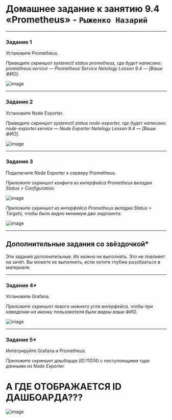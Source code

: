 # Домашнее задание к занятию 9.4 «Prometheus» - `Рыженко Назарий`

---

### Задание 1

Установите Prometheus.

*Приведите скриншот systemctl status prometheus, где будет написано: prometheus.service — Prometheus Service Netology Lesson 9.4 — [Ваши ФИО].*

![image](https://user-images.githubusercontent.com/106932460/215049820-3d00567d-8dec-40ca-a49d-4001dc67236a.png)

---

### Задание 2

Установите Node Exporter.

*Приведите скриншот systemctl status node-exporter, где будет написано: node-exporter.service — Node Exporter Netology Lesson 9.4 — [Ваши ФИО].*

![image](https://user-images.githubusercontent.com/106932460/215052810-36fd0ae4-1f0b-49ff-8cc9-7094ee50760c.png)

---

### Задание 3

Подключите Node Exporter к серверу Prometheus.

*Приложите скриншот конфига из интерфейса Prometheus вкладки Status > Configuration.*

![image](https://user-images.githubusercontent.com/106932460/215056279-b3a34fa1-545d-4684-9990-5ad8ab1f95d7.png)

*Приложите скриншот из интерфейса Prometheus вкладки Status > Targets, чтобы было видно минимум два эндпоинта.*

![image](https://user-images.githubusercontent.com/106932460/215056350-815579ac-9409-46c0-84e7-003d17b823b9.png)

---
## Дополнительные задания со звёздочкой*

Эти задания дополнительные. Их можно не выполнять. Это не повлияет на зачёт. Вы можете их выполнить, если хотите глубже разобраться в материале.

---

### Задание 4*

Установите Grafana.

*Приложите скриншот левого нижнего угла интерфейса, чтобы при наведении на иконку пользователя были видны ваши ФИО.*

![image](https://user-images.githubusercontent.com/106932460/215056208-c74899f8-fde2-4be4-9da6-fb6ca33d3d6a.png)

---

### Задание 5*

Интегрируйте Grafana и Prometheus.

*Приложите скриншот дашборда (ID:11074) с поступающими туда данными из Node Exporter.*

# А ГДЕ ОТОБРАЖАЕТСЯ ID ДАШБОАРДА???

![image](https://user-images.githubusercontent.com/106932460/215057327-b9b04329-1169-4d48-b8af-20690032e491.png)
